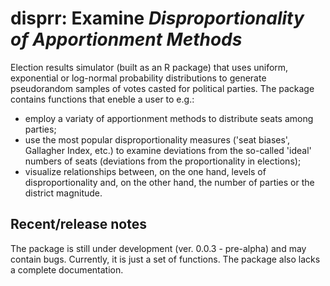 # disprr: Examine _Disproportionality of Apportionment Methods_

Election results simulator (built as an R package) that uses uniform, exponential or log-normal probability distributions to generate pseudorandom samples of votes casted for political parties. The package contains functions that eneble a user to e.g.:
* employ a variaty of apportionment methods to distribute seats among parties;
* use the most popular disproportionality measures ('seat biases', Gallagher Index, etc.) to examine deviations from the so-called 'ideal' numbers of seats (deviations from the proportionality in elections);
* visualize relationships between, on the one hand, levels of disproportionality and, on the other hand, the number of parties or the district magnitude.

## Recent/release notes

The package is still under development (ver. 0.0.3 - pre-alpha) and may contain bugs. Currently, it is just a set of functions. The package also lacks a complete documentation.
